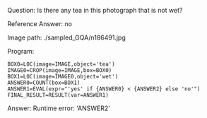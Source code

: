 Question: Is there any tea in this photograph that is not wet?

Reference Answer: no

Image path: ./sampled_GQA/n186491.jpg

Program:

```
BOX0=LOC(image=IMAGE,object='tea')
IMAGE0=CROP(image=IMAGE,box=BOX0)
BOX1=LOC(image=IMAGE0,object='wet')
ANSWER0=COUNT(box=BOX1)
ANSWER1=EVAL(expr="'yes' if {ANSWER0} < {ANSWER2} else 'no'")
FINAL_RESULT=RESULT(var=ANSWER1)
```
Answer: Runtime error: 'ANSWER2'

